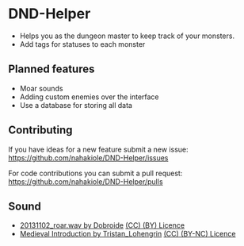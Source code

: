 # DND-Helper

- Helps you as the dungeon master to keep track of your monsters.
- Add tags for statuses to each monster

## Planned features

- Moar sounds
- Adding custom enemies over the interface
- Use a database for storing all data

## Contributing

If you have ideas for a new feature submit a new issue: https://github.com/nahakiole/DND-Helper/issues

For code contributions you can submit a pull request: https://github.com/nahakiole/DND-Helper/pulls

## Sound

* [20131102_roar.wav by Dobroide](http://freesound.org/people/dobroide/sounds/204980/) [(CC) (BY) Licence](http://creativecommons.org/licenses/by/3.0/)
* [Medieval Introduction by Tristan_Lohengrin](http://freesound.org/people/Tristan_Lohengrin/sounds/319781/) [(CC) (BY-NC) Licence](http://creativecommons.org/licenses/by-nc/3.0/)